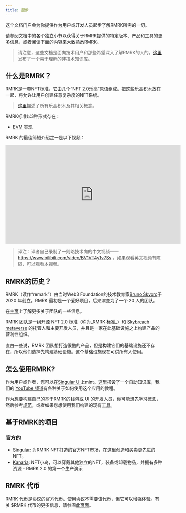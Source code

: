 ```yaml
---
title: 起步
---
```


这个文档门户会为你提供作为用户或开发人员起步了解RMRK所需的一切。

请参阅文档中的各个独立小节以获得关于RMRK提供的特定版本、产品和工具的更多信息，或者阅读下面的内容来大致熟悉RMRK。

> 请注意，这些文档是面向技术用户和那些希望深入了解RMRK的人的。[这里](https://coda.io/@rmrk/faq)发布了一个易于理解的非技术知识库。

## 什么是RMRK？

RMRK是一套NFT标准，它由几个“NFT 2.0乐高”原语组成。把这些乐高积木放在一起，将允许让用户创建任意复杂度的NFT系统。

> [这里](/concepts)描述了所有乐高积木及其相关概念。

RMRK标准以3种形式存在：

- [EVM 实现](/evm)

RMRK 的最佳简短介绍之一是以下视频：

<iframe width="560" height="315" src="https://www.youtube.com/embed/YX5sTLtqCa4" title="YouTube video player" frameborder="0" allow="accelerometer; autoplay; clipboard-write; encrypted-media; gyroscope; picture-in-picture" allowfullscreen></iframe>

> 译注：译者自己录制了一则略技术向的中文视频——https://www.bilibili.com/video/BV1VT4y1v7Ss ，如果观看英文视频有障碍，可以观看本视频。

## RMRK的历史？

RMRK（读作“remark”）由当时Web3 Foundation的技术教育家[Bruno Škvorc](https://twitter.com/bitfalls)于 2020 年创立。RMRK 最初是一个爱好项目，后来演变为了一个 20 人的团队。

在[主页](https://rmrk.app)上了解更多关于团队的一些信息。

RMRK 团队是一组开源 NFT 2.0 标准（称为_RMRK 标准_）和 [Skybreach metaverse](https://skybreach.app) 的托管人和主要开发人员，并且是一家在此基础设施之上构建产品的营利性组织。

直白一些说，RMRK 团队想打造很酷的产品，但是构建它们的基础设施还不存在，所以他们选择先构建基础设施。这个基础设施现在可供所有人使用。

## 怎么使用RMRK?

作为用户或作者，您可以在[Singular UI](https://singular.app)上mint。[这里](https://coda.io/@rmrk/faq)搭设了一个自助知识库，我们的 [YouTube 频道](https://url.rmrk.app/yt)有各种关于如何使用这个应用的教程。

作为想要构建自己的基于RMRK的钱包或 UI 的开发人员，你可能想[先学习概念](/concepts)，然后参考[规范](https://github.com/rmrk-team/rmrk-spec)，或者如果您想使用我们构建的现有[工具](https://github.com/rmrk-team/rmrk-tools)。

## 基于RMRK的项目

### 官方的

- [Singular](https://singular.app): 为RMRK NFT打造的官方NFT市场，在这里创造和买卖更先进的NFT。
- [Kanaria](https://kanaria.rmrk.app): NFT小鸟，可以穿戴其他独立的NFT，装备或卸载物品，并拥有多种资源 - RMRK 2.0 的第一个生产演示

## RMRK 代币

RMRK 代币是协议的官方代币。使用协议不需要该代币，但它可以增强体验。有关 $RMRK 代币的更多信息，请参阅[此页面](https://singular.app/tokens)。
